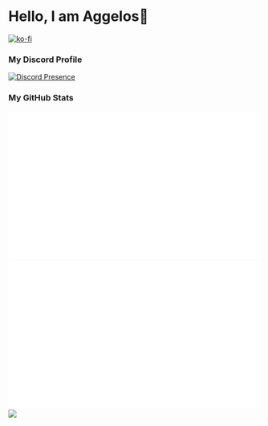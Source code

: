 # Hello, I am Aggelos👋
[![ko-fi](https://ko-fi.com/img/githubbutton_sm.svg)](https://ko-fi.com/P5P1S8TNI)
### My Discord Profile
[![Discord Presence](https://lanyard.cnrad.dev/api/637648484979441706?idleMessage=Studying&hideBadges=true)](https://discord.com/users/637648484979441706)
### My GitHub Stats
![](https://raw.githubusercontent.com/aggelos-007/github-stats/master/generated/overview.svg#gh-dark-mode-only)
![](https://raw.githubusercontent.com/aggelos-007/github-stats/master/generated/languages.svg#gh-dark-mode-only)
![](https://hit.yhype.me/github/profile?user_id=104696548)
